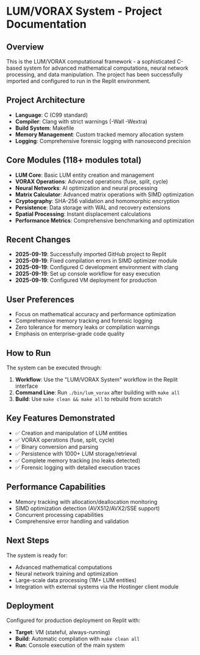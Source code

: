 # LUM/VORAX System - Project Documentation

## Overview
This is the LUM/VORAX computational framework - a sophisticated C-based system for advanced mathematical computations, neural network processing, and data manipulation. The project has been successfully imported and configured to run in the Replit environment.

## Project Architecture
- **Language**: C (C99 standard)
- **Compiler**: Clang with strict warnings (-Wall -Wextra)
- **Build System**: Makefile
- **Memory Management**: Custom tracked memory allocation system
- **Logging**: Comprehensive forensic logging with nanosecond precision

## Core Modules (118+ modules total)
- **LUM Core**: Basic LUM entity creation and management
- **VORAX Operations**: Advanced operations (fuse, split, cycle) 
- **Neural Networks**: AI optimization and neural processing
- **Matrix Calculator**: Advanced matrix operations with SIMD optimization
- **Cryptography**: SHA-256 validation and homomorphic encryption
- **Persistence**: Data storage with WAL and recovery extensions
- **Spatial Processing**: Instant displacement calculations
- **Performance Metrics**: Comprehensive benchmarking and optimization

## Recent Changes
- **2025-09-19**: Successfully imported GitHub project to Replit
- **2025-09-19**: Fixed compilation errors in SIMD optimizer module
- **2025-09-19**: Configured C development environment with clang
- **2025-09-19**: Set up console workflow for easy execution
- **2025-09-19**: Configured VM deployment for production

## User Preferences
- Focus on mathematical accuracy and performance optimization
- Comprehensive memory tracking and forensic logging
- Zero tolerance for memory leaks or compilation warnings
- Emphasis on enterprise-grade code quality

## How to Run
The system can be executed through:
1. **Workflow**: Use the "LUM/VORAX System" workflow in the Replit interface
2. **Command Line**: Run `./bin/lum_vorax` after building with `make all`
3. **Build**: Use `make clean && make all` to rebuild from scratch

## Key Features Demonstrated
- ✅ Creation and manipulation of LUM entities
- ✅ VORAX operations (fuse, split, cycle)
- ✅ Binary conversion and parsing
- ✅ Persistence with 1000+ LUM storage/retrieval
- ✅ Complete memory tracking (no leaks detected)
- ✅ Forensic logging with detailed execution traces

## Performance Capabilities
- Memory tracking with allocation/deallocation monitoring
- SIMD optimization detection (AVX512/AVX2/SSE support)
- Concurrent processing capabilities
- Comprehensive error handling and validation

## Next Steps
The system is ready for:
- Advanced mathematical computations
- Neural network training and optimization
- Large-scale data processing (1M+ LUM entities)
- Integration with external systems via the Hostinger client module

## Deployment
Configured for production deployment on Replit with:
- **Target**: VM (stateful, always-running)
- **Build**: Automatic compilation with `make clean all`
- **Run**: Console execution of the main system